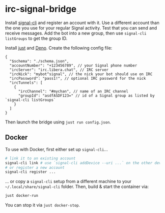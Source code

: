 # irc-signal-bridge

Install [signal-cli](https://github.com/AsamK/signal-cli/) and register an
account with it. Use a different account than the one you use for your regular
Signal activity. Test that you can send and receive messages. Add the bot into a
new group, then use `signal-cli listGroups` to get the group ID.

Install [just](https://github.com/casey/just?tab=readme-ov-file#readme) and
[Deno](https://deno.com/). Create the following config file:

```jsonc
{
  "$schema": "./schema.json",
  "accountNumber": "+123456789", // your Signal phone number
  "ircServer": "irc.libera.chat", // IRC server
  "ircNick": "mybot^signal", // the nick your bot should use on IRC
  "ircPassword": "pass1!", // optional IRC password for the nick
  "ircTunnels": [
    {
      "ircChannel": "#mychan", // name of an IRC channel
      "groupId": "asdfASDF123=" // id of a Signal group as listed by `signal-cli listGroups`
    }
  ]
}
```

Then launch the bridge using `just run config.json`.

## Docker

To use with Docker, first either set up `signal-cli`...

```sh
# link it to an existing account
signal-cli link # use `signal-cli addDevice --uri ...` on the other device
# or register a new account
signal-cli register ...
```

... or copy a `signal-cli` setup from a different machine to your
`~/.local/share/signal-cli` folder. Then, build & start the container via:

```sh
just docker-run
```

You can stop it via `just docker-stop`.
